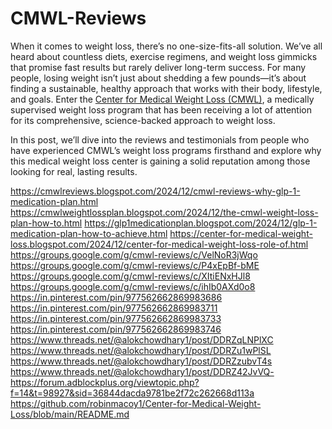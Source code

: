 # CMWL-Reviews

When it comes to weight loss, there’s no one-size-fits-all solution. We’ve all heard about countless diets, exercise regimens, and weight loss gimmicks that promise fast results but rarely deliver long-term success. For many people, losing weight isn’t just about shedding a few pounds—it’s about finding a sustainable, healthy approach that works with their body, lifestyle, and goals. Enter the [Center for Medical Weight Loss (CMWL)](https://www.offerplox.com/weight-loss/center-for-medical-weight-loss/), a medically supervised weight loss program that has been receiving a lot of attention for its comprehensive, science-backed approach to weight loss.

In this post, we’ll dive into the reviews and testimonials from people who have experienced CMWL’s weight loss programs firsthand and explore why this medical weight loss center is gaining a solid reputation among those looking for real, lasting results.

https://cmwlreviews.blogspot.com/2024/12/cmwl-reviews-why-glp-1-medication-plan.html
https://cmwlweightlossplan.blogspot.com/2024/12/the-cmwl-weight-loss-plan-how-to.html
https://glp1medicationplan.blogspot.com/2024/12/glp-1-medication-plan-how-to-achieve.html
https://center-for-medical-weight-loss.blogspot.com/2024/12/center-for-medical-weight-loss-role-of.html
https://groups.google.com/g/cmwl-reviews/c/VelNoR3jWqo
https://groups.google.com/g/cmwl-reviews/c/P4xEpBf-bME
https://groups.google.com/g/cmwl-reviews/c/XItiENxHJl8
https://groups.google.com/g/cmwl-reviews/c/ihIb0AXd0o8
https://in.pinterest.com/pin/977562662869983686
https://in.pinterest.com/pin/977562662869983711
https://in.pinterest.com/pin/977562662869983733
https://in.pinterest.com/pin/977562662869983746
https://www.threads.net/@alokchowdhary1/post/DDRZqLNPlXC
https://www.threads.net/@alokchowdhary1/post/DDRZu1wPlSL
https://www.threads.net/@alokchowdhary1/post/DDRZzubvT4s
https://www.threads.net/@alokchowdhary1/post/DDRZ42JvVQ-
https://forum.adblockplus.org/viewtopic.php?f=14&t=98927&sid=36844dacda9781be2f72c262668d113a
https://github.com/robinmacoy1/Center-for-Medical-Weight-Loss/blob/main/README.md
